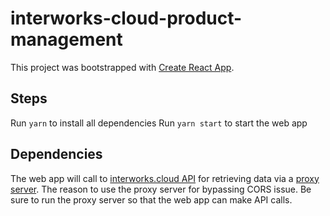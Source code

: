 # interworks-cloud-product-management

This project was bootstrapped with [Create React App](https://github.com/facebook/create-react-app).

## Steps

Run `yarn` to install all dependencies
Run `yarn start` to start the web app

## Dependencies

The web app will call to [interworks.cloud API](https://bss.leadercloud.com.au/apidocs/?urls.primaryName=API%20Version%203%20for%20Resellers) for retrieving data via a [proxy server](https://github.com/duykhoibui96/cors-proxy). The reason to use the proxy server for bypassing CORS issue. Be sure to run the proxy server so that the web app can make API calls.
